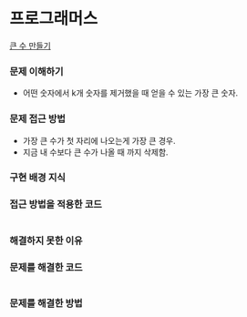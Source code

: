 # 프로그래머스
[큰 수 만들기](https://programmers.co.kr/learn/courses/30/lessons/42883)

### 문제 이해하기
- 어떤 숫자에서 k개 숫자를 제거했을 때 얻을 수 있는 가장 큰 숫자.

### 문제 접근 방법
- 가장 큰 수가 첫 자리에 나오는게 가장 큰 경우.
- 지금 내 수보다 큰 수가 나올 때 까지 삭제함.

### 구현 배경 지식


### 접근 방법을 적용한 코드
```

```
### 해결하지 못한 이유


### 문제를 해결한 코드
```

```

### 문제를 해결한 방법

